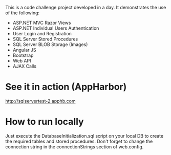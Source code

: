 This is a code challenge project developed in a day. It demonstrates the use of the following:
- ASP.NET MVC Razor Views
- ASP.NET Individual Users Authentication
- User Login and Registration
- SQL Server Stored Procedures
- SQL Server BLOB Storage (Images)
- Angular JS
- Bootstrap
- Web API
- AJAX Calls

# See it in action (AppHarbor)
http://sqlservertest-2.apphb.com

# How to run locally
Just execute the DatabaseInitialization.sql script on your local DB to create the required tables and stored procedures. 
Don't forget to change the connection string in the connectionStrings section of web.config.